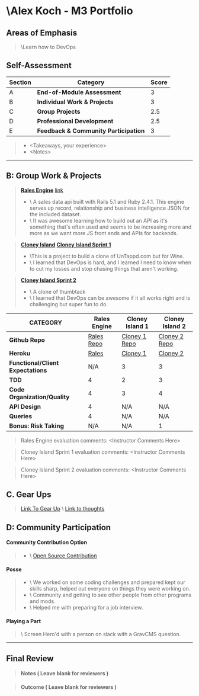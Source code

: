 # \Alex Koch - M3 Portfolio

## Areas of Emphasis

> \Learn how to DevOps

## Self-Assessment

| Section | Category | Score |
| --- | ----- | --- |
| A | **End-of-Module Assessment** | 3 |
| B | **Individual Work & Projects** | 3 |
| C | **Group Projects** | 2.5 |
| D | **Professional Development** | 2.5 |
| E | **Feedback & Community Participation** | 3 |

>* \<Takeaways, your experience>
>* \<Notes>

-----------------------

## B: Group Work & Projects

> **[Rales Engine](http://backend.turing.io/module3/projects/rails_engine)** 
> [link](https://github.com/alex-w-k/rails-engine)
>* \ A sales data api built with Rails 5.1 and Ruby 2.4.1. This engine serves up record, relationship and business intelligence JSON for the included dataset.
>* \ It was awesome learning how to build out an API as it's something that's often used and seems to be increasing more and more as we want more JS front ends and APIs for backends.

> **[Cloney Island](http://backend.turing.io/module3/projects/cloney_island/cloney_island)**
> **[Cloney Island Sprint 1](https://github.com/iamchrissmith/uncorked)** 
>* \This is a project to build a clone of UnTappd.com but for Wine.
>* \ I learned that DevOps is hard, and I learned I need to know when to cut my losses and stop chasing things that aren't working.

> **[Cloney Island Sprint 2](https://github.com/Benjaminpjacobs/corkboard)** 
>* \ A clone of thumbtack
>* \ I learned that DevOps can be awesome if it all works right and is challenging but super fun to do.

| CATEGORY | Rales Engine | Cloney Island 1 | Cloney Island 2 |
| --- | --- | --- | --- |
| **Github Repo** | [Rales Repo](https://github.com/alex-w-k/rails-engine) | [Cloney 1 Repo](https://github.com/iamchrissmith/uncorked) | [Cloney 2 Repo](https://github.com/Benjaminpjacobs/corkboard) |
| **Heroku** | [Rales](https://sales-engine-api.herokuapp.com/apidocs/index.html) | [Cloney 1](https://desolate-fjord-36516.herokuapp.com/) | [Cloney 2](https://myfucking.network) |
| **Functional/Client Expectations** | N/A | 3 | 3 |
| **TDD** | 4 | 2 | 3 |
| **Code Organization/Quality** | 4 | 3 | 4 |
| **API Design** | 4 | N/A | N/A |
| **Queries** | 4 | N/A | N/A |
| **Bonus: Risk Taking** | N/A | N/A | 1 |

> Rales Engine evaluation comments:
\<Instructor Comments Here>

> Cloney Island Sprint 1 evaluation comments:
\<Instructor Comments Here>

> Cloney Island Sprint 2 evaluation comments:
\<Instructor Comments Here>

## C. **Gear Ups**

> [Link To Gear Up](https://github.com/turingschool/gear-up/blob/master/allyship.markdown)
\ [Link to thoughts](https://gist.github.com/alex-w-k/3f1cee3fb1beb28855e14da77bd170a5)

## D: Community Participation

#### **Community Contribution Option**
>* \ [Open Source Contribution](https://github.com/alex-w-k/will_paginate-materialize)

#### **Posse**
  >* \ We worked on some coding challenges and prepared kept our skills sharp, helped out everyone on things they were working on.
  >* \ Community and getting to see other people from other programs and mods.
  >* \ Helped me with preparing for a job interview.
  
#### **Playing a Part**

> \ Screen Hero'd with a person on slack with a GravCMS question.

------------------

## Final Review

> #### Notes ( Leave blank for reviewers )

> #### Outcome ( Leave blank for reviewers )
